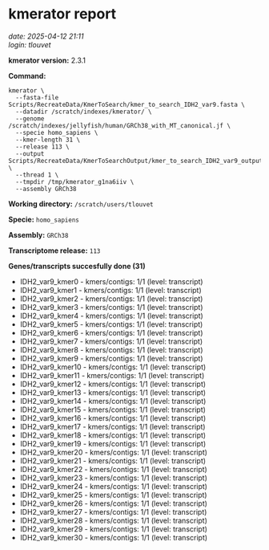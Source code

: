 # kmerator report
*date: 2025-04-12 21:11*  
*login: tlouvet*

**kmerator version:** 2.3.1

**Command:**

```
kmerator \
  --fasta-file Scripts/RecreateData/KmerToSearch/kmer_to_search_IDH2_var9.fasta \
  --datadir /scratch/indexes/kmerator/ \
  --genome /scratch/indexes/jellyfish/human/GRCh38_with_MT_canonical.jf \
  --specie homo_sapiens \
  --kmer-length 31 \
  --release 113 \
  --output Scripts/RecreateData/KmerToSearchOutput/kmer_to_search_IDH2_var9_output \
  --thread 1 \
  --tmpdir /tmp/kmerator_g1na6iiv \
  --assembly GRCh38
```

**Working directory:** `/scratch/users/tlouvet`

**Specie:** `homo_sapiens`

**Assembly:** `GRCh38`

**Transcriptome release:** `113`

**Genes/transcripts succesfully done (31)**

- IDH2_var9_kmer0 - kmers/contigs: 1/1 (level: transcript)
- IDH2_var9_kmer1 - kmers/contigs: 1/1 (level: transcript)
- IDH2_var9_kmer2 - kmers/contigs: 1/1 (level: transcript)
- IDH2_var9_kmer3 - kmers/contigs: 1/1 (level: transcript)
- IDH2_var9_kmer4 - kmers/contigs: 1/1 (level: transcript)
- IDH2_var9_kmer5 - kmers/contigs: 1/1 (level: transcript)
- IDH2_var9_kmer6 - kmers/contigs: 1/1 (level: transcript)
- IDH2_var9_kmer7 - kmers/contigs: 1/1 (level: transcript)
- IDH2_var9_kmer8 - kmers/contigs: 1/1 (level: transcript)
- IDH2_var9_kmer9 - kmers/contigs: 1/1 (level: transcript)
- IDH2_var9_kmer10 - kmers/contigs: 1/1 (level: transcript)
- IDH2_var9_kmer11 - kmers/contigs: 1/1 (level: transcript)
- IDH2_var9_kmer12 - kmers/contigs: 1/1 (level: transcript)
- IDH2_var9_kmer13 - kmers/contigs: 1/1 (level: transcript)
- IDH2_var9_kmer14 - kmers/contigs: 1/1 (level: transcript)
- IDH2_var9_kmer15 - kmers/contigs: 1/1 (level: transcript)
- IDH2_var9_kmer16 - kmers/contigs: 1/1 (level: transcript)
- IDH2_var9_kmer17 - kmers/contigs: 1/1 (level: transcript)
- IDH2_var9_kmer18 - kmers/contigs: 1/1 (level: transcript)
- IDH2_var9_kmer19 - kmers/contigs: 1/1 (level: transcript)
- IDH2_var9_kmer20 - kmers/contigs: 1/1 (level: transcript)
- IDH2_var9_kmer21 - kmers/contigs: 1/1 (level: transcript)
- IDH2_var9_kmer22 - kmers/contigs: 1/1 (level: transcript)
- IDH2_var9_kmer23 - kmers/contigs: 1/1 (level: transcript)
- IDH2_var9_kmer24 - kmers/contigs: 1/1 (level: transcript)
- IDH2_var9_kmer25 - kmers/contigs: 1/1 (level: transcript)
- IDH2_var9_kmer26 - kmers/contigs: 1/1 (level: transcript)
- IDH2_var9_kmer27 - kmers/contigs: 1/1 (level: transcript)
- IDH2_var9_kmer28 - kmers/contigs: 1/1 (level: transcript)
- IDH2_var9_kmer29 - kmers/contigs: 1/1 (level: transcript)
- IDH2_var9_kmer30 - kmers/contigs: 1/1 (level: transcript)
